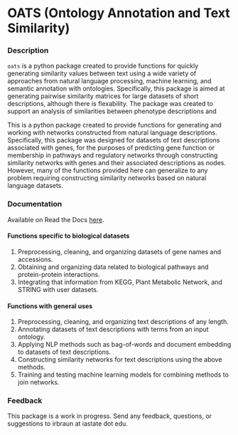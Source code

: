 # OATS (Ontology Annotation and Text Similarity)

### Description

`oats` is a python package created to provide functions for quickly generating similarity values between text using a wide variety of approaches from natural language processing, machine learning, and semantic annotation with ontologies. Specifically, this package is aimed at generating pairwise similarity matrices for large datasets of short descriptions, although there is flexability. The package was created to support an analysis of similarities between phenotype descriptions and 



This is a python package created to provide functions for generating and working with networks constructed from natural language descriptions. Specifically, this package was designed for datasets of text descriptions associated with genes, for the purposes of predicting gene function or membership in pathways and regulatory networks through constructing similarity networks with genes and their associated descriptions as nodes. However, many of the functions provided here can generalize to any problem requiring constructing similarity networks based on natural language datasets.

### Documentation

Available on Read the Docs [here][1].






#### Functions specific to biological datasets
1. Preprocessing, cleaning, and organizing datasets of gene names and accessions.
2. Obtaining and organizing data related to biological pathways and protein-protein interactions.
3. Integrating that information from KEGG, Plant Metabolic Network, and STRING with user datasets.

#### Functions with general uses
1. Preprocessing, cleaning, and organizing text descriptions of any length.
2. Annotating datasets of text descriptions with terms from an input ontology.
3. Applying NLP methods such as bag-of-words and document embedding to datasets of text descriptions.
4. Constructing similarity networks for text descriptions using the above methods.
5. Training and testing machine learning models for combining methods to join networks.




### Feedback
This package is a work in progress. Send any feedback, questions, or suggestions to irbraun at iastate dot edu.





[1]: https://irbraun-oats.readthedocs.io/en/latest/